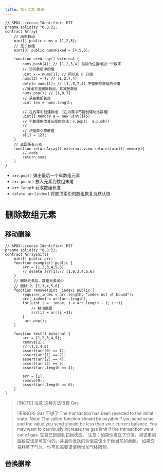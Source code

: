 ```yaml
---
title: 第十六章 数组
---
```

```solidity
// SPDX-License-Identifier: MIT
pragma solidity ^0.8.21; 
contract Array{
    // 动态数组
    uint[] public nums = [1,2,3]; 
    // 定长数组
    uint[3] public numsFixed = [4,5,6];

    function useArray() external {
        nums.push(4); // [1,2,3,4] 最后的位置增加一个数字
        // 访问数组中的值
        uint x = nums[1]; // 所以从 0 开始
        nums[2] = 7; // [1,2,7,4]
        delete nums[1]; // [1,,0,7,4] 不能删除数组的长度
        //弹出方法删除数组，并减短数组
        nums.pop(); // [1,0,7]
        // 获取数组长度
        uint len = nums.length;

        // 在内存中创建数组 （在内存中不能创建动态数组）
        uint[] memory a = new uint[](5)
        // 不能使用改变长度的方法：a.pop()  a.push()
        // 
        // 根据索引修改值
        a[1] = 123;
    }
    // 返回所有元素
    function returnArray() external view returns(uint[] memory){
        // code 
        return nums
    }
}
```

- `arr.pop()` 弹出最后一个车数组元素
- `arr.push()` 放入元素到数组末尾
- `arr.length` 获取数组长度
- `delete arr[index]` 将置顶索引的数组恢复为默认值

# 删除数组元素

## 移动删除

```solidity
// SPDX-License-Identifier: MIT
pragma solidity ^0.8.21; 
contract ArrayShift{
    uint[] public arr;
    function example() public {
        arr = [1,2,3,4,5,6];
        // delete arr[1];// [1,0,3,4,5,6]
    }
    // 删除元素后，数组元素减少 
    // 删除 2，[1,3,4,5,6]
    function remove(uint _index) public {
        require(_index < arr.length, "index out of bound");
        arr[_index] = arr[arr.length];
        for(uint i = _index; i < arr.length - 1; i++){
            // 移动数组
            arr[i] = arr[i +1];
        }
         arr.pop();
    }

    function test() external {
        arr = [1,2,3,4,5];
        remove(2);
        // [1,2,4,5]
        assert(arr[0] == 1);
        assert(arr[1] == 2);
        assert(arr[2] == 4);
        assert(arr[3] == 5);
        assert(arr.length == 4);

        arr = [1];
        remove(0);
        assert(arr.length == 0);
    }
}
```

	

>[!NOTE] 注意
>这种方法很费 Gas 

>[!ERROR] Gas 不够了
>The transaction has been reverted to the initial state.
Note: The called function should be payable if you send value and the value you send should be less than your current balance.
You may want to cautiously increase the gas limit if the transaction went out of gas.
交易已回滚到初始状态。
注意：如果你发送了价值，被调用的函数应该是可支付的，并且你发送的价值应该小于你当前的余额。
如果交易耗尽了气体，你可能需要谨慎地增加气体限制。



## 替换删除

```solidity

```